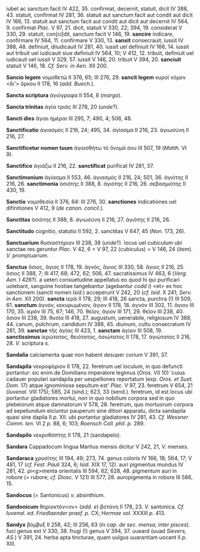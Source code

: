 iubet ac sanctum facit IV 422, 35. confirmat, decernit, statuit, dicit
IV 388, 43. statuit, confirmat IV 281, 36. statuit aut sanctum facit aut
condit aut dicit IV 166, 13. statuit aut sanctum facit aut condit aut
dicit aut decernit IV 564, 9. confirmat *Plac.* V 97, 21. dicit, statuit
V 330, 22; 394, 19. considerat V 330, 29. statuit, con[ci]dit, sanctum
facit V 146, 19. **sancire** indicare, confirmare IV 564, 11. confirmare
V 330, 13. **sanxit** consecrauit, iussit IV 388, 48. definiuit,
diiudicauit IV 281, 40. iussit uel definiuit IV 166, 14. iussit aut
tribuit uel iudicauit siue definiuit IV 564, 10; V 412, 12. tribuit,
definiuit uel iudicauit uel iussit V 329, 57. iussit V 146, 20. tribuit
V 394, 20. **sanciuit** statuit V 146, 18. *Cf. Serv. in Aen.* XII 200.

**Sancio legem** νομοθετῶ II 376, 65; III 276, 29. **sancit legem**
κυροῖ νόμον \<δι'\> ὅρκου II 178, 16 (*add. Buech.*).

**Sancta scriptura** ἁγιόγραφα II 554, 8 (*margo*).

**Sancta trinitas** ἁγία τριάς III 278, 20 (*unde*?).

**Sancti dies** ἅγιαι ἡμέραι III 295, 7; 490, 4; 506, 48.

**Sanctificatio** ἁγιασμός II 216, 24; 495, 34. ἁγίασμα II 216, 23.
ἁγιωσύνη II 216, 27.

**Sanctificetur nomen tuum** ἀγιασθήτω τὸ ὄνομά σου III 507, 19
(*Matth.* VI 9).

**Sanctifico** ἁγιάζω II 216, 22. **sanctificat** purificat IV 281, 37.

**Sanctimonium** ἁγίασμα II 553, 46. ἁγιασμός II 216, 24; 501, 36.
ἁγιότης II 216, 26. **sanctimonia** ὁσιότης II 388, 8. ἁγιότης II 216,
26. σεβασμιότης II 430, 19.

**Sanctio** νομοθεσία II 376, 64: III 276, 30. **sanctiones**
indicationes uel difinitiones V 412, 9 (*de canon. concil.*).

**Sanctitas** ὁσιότης II 388, 8. ἁγιωσύνη II 216, 27. ἁγιότης II 216,
26.

**Sanctitudo** cognitio, statutio II 592, 2. sanctitas V 647, 45 (*Non.*
173, 26).

**Sanctuarium** θυσιαστήριον III 238, 38 (*unde*?). locus uel cubiculum
ubi sanctae res geruntur *Plac.* V 42, 6 = V 97, 22 (cubiculus) = V 146,
24 (*item*). *V.* promptuarium.

**Sanctus** ὅσιος, ἅγιος II 178, 19. ἁγνός, ἅγιος III 330, 58. ἅγιος II
216, 25. ὅσιος II 388, 7; III 417, 68; 472, 62; 506, 47. sacratissimus
IV 463, 6 (*Verg. Aen.* I 426?). a ueteri consuetudine appellatus eo
quod hi qui purificari uolebant, sanguine hostiae tangebantur (agebantur
*codd i*) \<et\> ex hoc sanctionem (sancti nomen *Isid.*) acceperunt V
242, 20 (*cf. Isid.* X 241; *Serv. in Aen.* XII 200). **sancta** ἱερά II
178, 29; III 418, 26 sancta, purchra (!) III 509, 61. **sanctum** ἁγνόν,
κεκυρωμένον, ἅγιον II 178, 18. ἁγνόν III 302, 11. ἅγιον III 170, 35.
ἱερόν III 75, 67; 146, 70. θεῖον, ἄγιον III 171, 29. θεῖον III 238, 40.
ὅσιον III 238, 39. θυσία III 418, 27. augustum, uenerabile, religiosum
IV 388, 44. canum, pulchrum, candidum IV 388, 45. diuinum, cultu
consecratum IV 281, 39. **sanctae** τῆς ἁγίας III 423, 1. **sanctam**
ἁγίαν III 508, 19. **sanctissimus** ἱερώτατος, θειότατος, ὁσιώτατος II
178, 17. ἁγιώτατος II 216, 28. *V.* scriptura s.

**Sandalia** calciamenta quae non habent desuper corium V 391, 37.

**Sandapila** νεκροφόριον II 178, 22. feretrum uel loculum, in quo
defuncti portantur: sic enim de Domitiano imperatore legimus (*Oros.*
VII 10) 'cuius cadauer populari sandapila per uespelliones reportatum
(exp. *Oros. et Suet. Dom.* 17) atque ignominiose sepultum est' *Plac.*
V 97, 23. feretrum V 654, 21 (*Iuvenal.* VIII 175); 585, 24 (sind.);
623, 33 (send.). feretrum, id est locus ubi portantur gladiatores
mortui, non in quo nobilium corpora sed in quo plebeiorum atque
damnatorum V 578, 28. feretrum, quo mortuorum corpora ad sepeliundum
eiciuntur pauperum sine ditiori apparatu, dicta sandapila quasi sine
dapila II *p.* XII. ubi portantur gladiatores IV 281, 43. *Cf. Wessner
Comm. Ien.* VI 2 *p.* 88, 6; 103; *Roensch Coll. phil. p.* 289.

**Sandapilo** νεκροθάπτης II 178, 21 (sandapelo).

**Sandara** Cappadocum lingua Martius mensis dicitur V 242, 21, *V.*
menses.

**Sandaraca** χρυσίτης III 194, 49; 273, 74. genus coloris IV 166, 18;
564, 17; V 481, 17 (*cf. Fest. Pauli* 324, 6; *Isid.* XIX 17, 12). auri
pigmentus mundus IV 281, 42. pi\<g\>menta orientalis III 594, 62; 628,
48. pigmentum auri in robore (= rubore; *cf. Diosc.* V 121) III 577, 28.
auropigmenta in robore III 586, 15.

**Sandocus** (= Santonicus) *v.* absinthium.

**Sandonicum** θηριοκτόν\<ον\> (*add. e*) βοτάνη II 178, 23. *V.*
santonica. *Cf. Iuvenal. ed. Friedlaender praef. p.* CX; *Hermae vol.*
XXXIII *p.* 413.

**Sandyx** βόμβυξ II 258, 42; III 256, 63 (*in cap. de sec. mensa, inter
pisces*). fuci genus est V 330, 38. frugi (!) genus V 394, 37. uueard
(uuad *Sievers, AS.*) V 391, 24. herba apta tincturae, quam uulgus
uuarantiam uocant II *p.* XIII.
